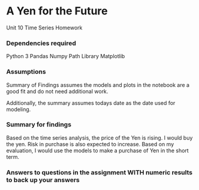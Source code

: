 # A Yen for the Future
Unit 10 Time Series Homework

### Dependencies required
Python 3
Pandas
Numpy
Path Library
Matplotlib


### Assumptions
Summary of Findings assumes the models and plots in the notebook are a good fit and do not need additional work. 

Additionally, the summary assumes todays date as the date used for modeling.

### Summary for findings
Based on the time series analysis, the price of the Yen is rising. I would buy the yen. Risk in purchase is also expected to increase. Based on my evaluation, I would use the models to make a purchase of Yen in the short term.

### Answers to questions in the assignment WITH numeric results to back up your answers


